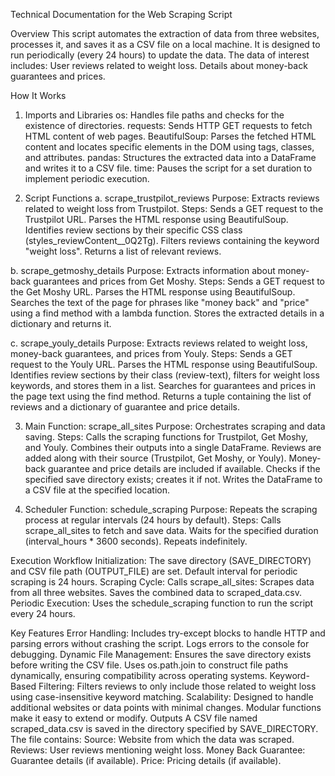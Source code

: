 Technical Documentation for the Web Scraping Script

Overview
This script automates the extraction of data from three websites, processes it, and saves it as a CSV file on a local machine. It is designed to run periodically (every 24 hours) to update the data. The data of interest includes:
User reviews related to weight loss.
Details about money-back guarantees and prices.

How It Works
1. Imports and Libraries
os: Handles file paths and checks for the existence of directories.
requests: Sends HTTP GET requests to fetch HTML content of web pages.
BeautifulSoup: Parses the fetched HTML content and locates specific elements in the DOM using tags, classes, and attributes.
pandas: Structures the extracted data into a DataFrame and writes it to a CSV file.
time: Pauses the script for a set duration to implement periodic execution.

2. Script Functions
a. scrape_trustpilot_reviews
Purpose: Extracts reviews related to weight loss from Trustpilot.
Steps:
Sends a GET request to the Trustpilot URL.
Parses the HTML response using BeautifulSoup.
Identifies review sections by their specific CSS class (styles_reviewContent__0Q2Tg).
Filters reviews containing the keyword "weight loss".
Returns a list of relevant reviews.

b. scrape_getmoshy_details
Purpose: Extracts information about money-back guarantees and prices from Get Moshy.
Steps:
Sends a GET request to the Get Moshy URL.
Parses the HTML response using BeautifulSoup.
Searches the text of the page for phrases like "money back" and "price" using a find method with a lambda function.
Stores the extracted details in a dictionary and returns it.

c. scrape_youly_details
Purpose: Extracts reviews related to weight loss, money-back guarantees, and prices from Youly.
Steps:
Sends a GET request to the Youly URL.
Parses the HTML response using BeautifulSoup.
Identifies review sections by their class (review-text), filters for weight loss keywords, and stores them in a list.
Searches for guarantees and prices in the page text using the find method.
Returns a tuple containing the list of reviews and a dictionary of guarantee and price details.

3. Main Function: scrape_all_sites
Purpose: Orchestrates scraping and data saving.
Steps:
Calls the scraping functions for Trustpilot, Get Moshy, and Youly.
Combines their outputs into a single DataFrame.
Reviews are added along with their source (Trustpilot, Get Moshy, or Youly).
Money-back guarantee and price details are included if available.
Checks if the specified save directory exists; creates it if not.
Writes the DataFrame to a CSV file at the specified location.

4. Scheduler Function: schedule_scraping
Purpose: Repeats the scraping process at regular intervals (24 hours by default).
Steps:
Calls scrape_all_sites to fetch and save data.
Waits for the specified duration (interval_hours * 3600 seconds).
Repeats indefinitely.

Execution Workflow
Initialization:
The save directory (SAVE_DIRECTORY) and CSV file path (OUTPUT_FILE) are set.
Default interval for periodic scraping is 24 hours.
Scraping Cycle:
Calls scrape_all_sites:
Scrapes data from all three websites.
Saves the combined data to scraped_data.csv.
Periodic Execution:
Uses the schedule_scraping function to run the script every 24 hours.

Key Features
Error Handling:
Includes try-except blocks to handle HTTP and parsing errors without crashing the script.
Logs errors to the console for debugging.
Dynamic File Management:
Ensures the save directory exists before writing the CSV file.
Uses os.path.join to construct file paths dynamically, ensuring compatibility across operating systems.
Keyword-Based Filtering:
Filters reviews to only include those related to weight loss using case-insensitive keyword matching.
Scalability:
Designed to handle additional websites or data points with minimal changes.
Modular functions make it easy to extend or modify.
Outputs
A CSV file named scraped_data.csv is saved in the directory specified by SAVE_DIRECTORY.
The file contains:
Source: Website from which the data was scraped.
Reviews: User reviews mentioning weight loss.
Money Back Guarantee: Guarantee details (if available).
Price: Pricing details (if available).
